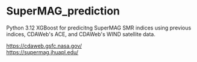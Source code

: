 # SuperMAG_prediction
Python 3.12 XGBoost for predicitng SuperMAG SMR indices using previous indices, CDAWeb's ACE, and CDAWeb's WIND satellite data.

https://cdaweb.gsfc.nasa.gov/ <br>
https://supermag.jhuapl.edu/
